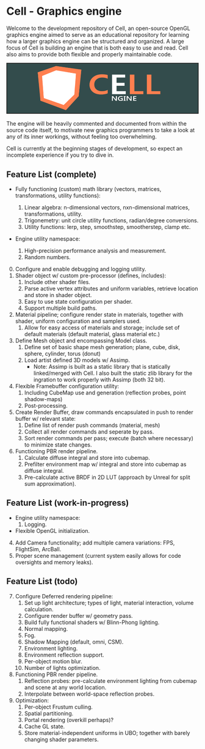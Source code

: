 Cell - Graphics engine
======
Welcome to the development repository of Cell, an open-source OpenGL graphics engine aimed to serve as an educational repository 
for learning how a larger graphics engine can be structured and organized. A large focus of Cell is building an engine that is both easy 
to use and read. Cell also aims to provide both flexible and properly maintainable code.

![Logo of Cell Graphics Engine](logo.png "Cell Graphics Engine Logo")

The engine will be heavily commented and documented from within the source code itself, to motivate new graphics programmers
to take a look at any of its inner workings, without feeling too overwhelming. 

Cell is currently at the beginning stages of development, so expect an incomplete experience if you try to dive in.

Feature List (complete)
------
* Fully functioning (custom) math library (vectors, matrices, transformations, utility functions):
	1. Linear algebra: n-dimensional vectors, nxn-dimensional matrices, transformations, utility. 
	2. Trigonemetry: unit circle utility functions, radian/degree conversions.
	3. Utility functions: lerp, step, smoothstep, smootherstep, clamp etc.
    
* Engine utility namespace:
	1. High-precision performance analysis and measurement.
    2. Random numbers.

0. Configure and enable debugging and logging utility.
1. Shader object w/ custom pre-processor (defines, includes):
	1. Include other shader files.
	2. Parse active vertex attributes and uniform variables, retrieve location and store in shader object.
	3. Easy to use state configuration per shader.
    4. Support multiple build paths.
2. Material pipeline; configure render state in materials, together with shader, uniform configuration and samplers used.
	1. Allow for easy access of materials and storage; include set of default materials (default material, glass material etc.)
3. Define Mesh object and encompassing Model class.
	1. Define set of basic shape mesh generation; plane, cube, disk, sphere, cylinder, torus (donut)
    2. Load artist defined 3D models w/ Assimp.
        - Note: Assimp is built as a static library that is statically linked/merged with Cell. I also built the static zlib library for the ingration to work properly with Assimp (both 32 bit).
5. Flexible Framebuffer configuration utility:
	1. Including CubeMap use and generation (reflection probes, point shadow-maps)
	2. Post-processing.
6. Create Render Buffer, draw commands encapsulated in push to render buffer w/ relevant state:
	1. Define list of render push commands (material, mesh)
    2. Collect all render commands and seperate by pass.
    3. Sort render commands per pass; execute (batch where necessary) to minimize state changes.
8. Functioning PBR render pipeline.
	1. Calculate diffuse integral and store into cubemap.
	2. Prefilter environment map w/ integral and store into cubemap as diffuse integral.
	3. Pre-calculate active BRDF in 2D LUT (approach by Unreal for split sum approximation).
	
Feature List (work-in-progress)
------
* Engine utility namespace:
    1. Logging.
* Flexible OpenGL initialization.

4. Add Camera functionality; add multiple camera variations: FPS, FlightSim, ArcBall.
5. Proper scene management (current system easily allows for code oversights and memory leaks).
		
Feature List (todo)
------
7. Configure Deferred rendering pipeline:
	1. Set up light architecture; types of light, material interaction, volume calculation.
	2. Configure render buffer w/ geometry pass.
	3. Build fully functional shaders w/ Blinn-Phong lighting.
	4. Normal mapping.
	5. Fog.
	6. Shadow Mapping (default, omni, CSM).
	7. Environment lighting.
	8. Environment reflection support.
	9. Per-object motion blur.
	10. Number of lights optimization.
8. Functioning PBR render pipeline.
	1. Reflection probes: pre-calculate environment lighting from cubemap and scene at any world location.
	2. Interpolate between world-space reflection probes.
9. Optimization:
	1. Per-object Frustum culling.
	2. Spatial partitioning.
	3. Portal rendering (overkill perhaps)?
    4. Cache GL state.
    5. Store material-independent uniforms in UBO; together with barely changing shader parameters.
	
